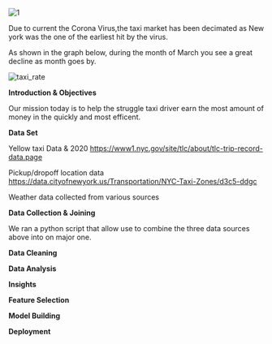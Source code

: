 ![1](https://user-images.githubusercontent.com/16584326/101976413-0e7c3b80-3c13-11eb-87c8-513934739789.jpg)


Due to current the Corona Virus,the taxi market has been decimated as New york was the one of the earliest hit by the virus.

As shown in the graph below, during the month of March you see a great decline as month goes by.

![taxi_rate](https://user-images.githubusercontent.com/16584326/101976845-5309d600-3c17-11eb-88a6-a46fecaa9a0a.png)

<b>Introduction & Objectives</b>

Our mission today is to help the struggle taxi driver earn the most amount of money in the quickly and most efficent.

<b>Data Set</b>

Yellow taxi Data & 2020
https://www1.nyc.gov/site/tlc/about/tlc-trip-record-data.page

Pickup/dropoff location data
https://data.cityofnewyork.us/Transportation/NYC-Taxi-Zones/d3c5-ddgc

Weather data collected from various sources 



<b>Data Collection & Joining</b>

We ran a python script that allow use to combine the three data sources above into on major one.

<b>Data Cleaning</b>


<b>Data Analysis</b>


<b>Insights</b>


<b>Feature Selection</b>


<b>Model Building</b>


<b>Deployment</b>


